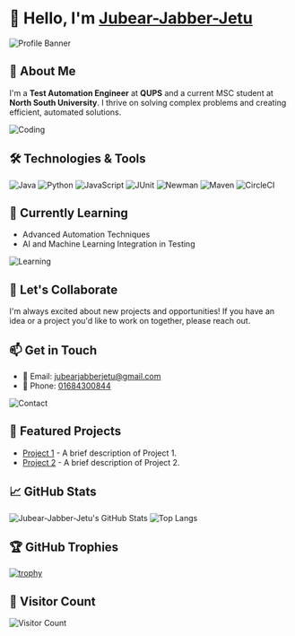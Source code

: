 # 👋 Hello, I'm [Jubear-Jabber-Jetu](https://github.com/Jubear-Jabber-Jetu) 

![Profile Banner](https://www.linkedin.com/in/jubear-jabber-jetu-2aaa05159/overlay/background-image/) 
## 🌟 About Me

I'm a **Test Automation Engineer** at **QUPS** and a current MSC student at **North South University**. I thrive on solving complex problems and creating efficient, automated solutions.

![Coding](https://img.shields.io/badge/Currently%20Learning-MSC%20at%20North%20South%20University-blue?logo=education&style=for-the-badge&logoColor=white)

## 🛠️ Technologies & Tools

![Java](https://img.shields.io/badge/Java-ED8B00?logo=java&logoColor=white&style=for-the-badge)
![Python](https://img.shields.io/badge/Python-3776AB?logo=python&logoColor=white&style=for-the-badge)
![JavaScript](https://img.shields.io/badge/JavaScript-F7DF1E?logo=javascript&logoColor=black&style=for-the-badge)
![JUnit](https://img.shields.io/badge/JUnit-25A162?logo=junit&logoColor=white&style=for-the-badge)
![Newman](https://img.shields.io/badge/Newman-5A4F7F?logo=newman&logoColor=white&style=for-the-badge)
![Maven](https://img.shields.io/badge/Maven-C71A36?logo=apachemaven&logoColor=white&style=for-the-badge)
![CircleCI](https://img.shields.io/badge/CircleCI-343434?logo=circleci&logoColor=white&style=for-the-badge)

## 🌱 Currently Learning

- Advanced Automation Techniques
- AI and Machine Learning Integration in Testing

![Learning](https://img.shields.io/badge/Learning-AI%20and%20ML-brightgreen?logo=openai&logoColor=white&style=for-the-badge)

## 🤝 Let's Collaborate

I'm always excited about new projects and opportunities! If you have an idea or a project you'd like to work on together, please reach out.

## 📫 Get in Touch

- 📧 Email: [jubearjabberjetu@gmail.com](mailto:jubearjabberjetu@gmail.com)
- 📱 Phone: [01684300844](tel:01684300844)

![Contact](https://img.shields.io/badge/Contact%20Me-Get%20In%20Touch-orange?logo=mail&logoColor=white&style=for-the-badge)

## 🚀 Featured Projects

- [Project 1](https://github.com/Jubear-Jabber-Jetu/project1) - A brief description of Project 1.
- [Project 2](https://github.com/Jubear-Jabber-Jetu/project2) - A brief description of Project 2.

## 📈 GitHub Stats

![Jubear-Jabber-Jetu's GitHub Stats](https://github-readme-stats.vercel.app/api?username=Jubear-Jabber-Jetu&show_icons=true&hide_title=true&count_private=true&include_all_commits=true&theme=dark&hide=prs&card_width=400)
![Top Langs](https://github-readme-stats.vercel.app/api/top-langs/?username=Jubear-Jabber-Jetu&layout=compact&theme=dark&card_width=400)

## 🏆 GitHub Trophies

[![trophy](https://github-profile-trophy.vercel.app/?username=Jubear-Jabber-Jetu&theme=monokai&margin-w=15&margin-h=15&no-frame=true&column=3)](https://github.com/ryo-ma/github-profile-trophy)

## 👀 Visitor Count

![Visitor Count](https://visitor-badge.glitch.me/badge?page_id=Jubear-Jabber-Jetu.Jubear-Jabber-Jetu)

